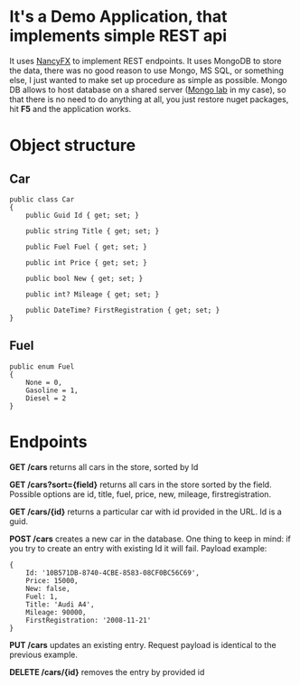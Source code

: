 # It's a Demo Application, that implements simple REST api #

It uses [NancyFX](http://nancyfx.org "NancyFX") to implement REST endpoints. It uses MongoDB to store the data, there was no good reason to use Mongo, MS SQL, or something else, I just wanted to make set up procedure as simple as possible. Mongo DB allows to host database on a shared server ([Mongo lab](https://mlab.com/ "Mongo lab") in my case), so that there is no need to do anything at all, you just restore nuget packages, hit **F5** and the application works.

# Object structure

## Car ##

	public class Car
	{
    	public Guid Id { get; set; }

    	public string Title { get; set; }

    	public Fuel Fuel { get; set; }

    	public int Price { get; set; }

    	public bool New { get; set; }

    	public int? Mileage { get; set; }

    	public DateTime? FirstRegistration { get; set; }
	}

## Fuel ##

	public enum Fuel
    {
        None = 0,
        Gasoline = 1,
        Diesel = 2
    }

# Endpoints #

**GET /cars** returns all cars in the store, sorted by Id

**GET /cars?sort={field}** returns all cars in the store sorted by the field.
Possible options are id, title, fuel, price, new, mileage, firstregistration.

**GET /cars/{id}** returns a particular car with id provided in the URL. Id is a guid.

**POST /cars** creates a new car in the database. One thing to keep in mind: if you try to create an entry with existing Id it will fail.
Payload example:

	{
		Id: '10B571DB-8740-4CBE-8583-08CF0BC56C69',
		Price: 15000,
		New: false,
		Fuel: 1,
		Title: 'Audi A4',
		Mileage: 90000,
		FirstRegistration: '2008-11-21'
	}


**PUT /cars** updates an existing entry. Request payload is identical to the previous example.

**DELETE /cars/{id}** removes the entry by provided id